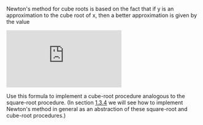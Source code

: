 Newton's method for cube roots is based on the fact that if y is an approximation to the cube root of x, then a better approximation is given by the value

![](https://latex.codecogs.com/gif.latex?%5Cfrac%7Bx/y%5E2&plus;2y%7D%7B3%7D)

Use this formula to implement a cube-root procedure analogous to the square-root procedure. (In section [1.3.4](https://mitpress.mit.edu/sicp/full-text/book/book-Z-H-12.html#%_sec_1.3.4) we will see how to implement Newton's method in general as an abstraction of these square-root and cube-root procedures.) 
